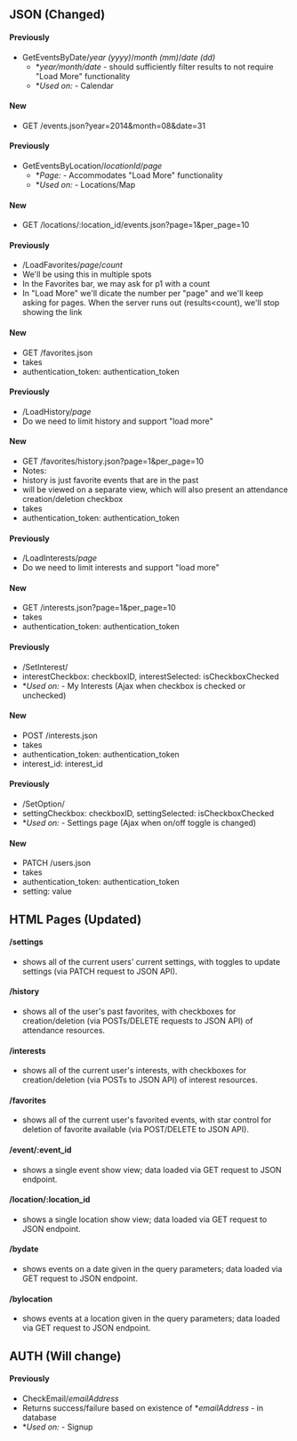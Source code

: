 ## JSON (Changed)
#### Previously 
- GetEventsByDate/*year (yyyy)*/*month (mm)*/*date (dd)*
  - **year/month/date*  - should sufficiently filter results to not require "Load More" functionality
  - **Used on:*  - Calendar

#### New 
- GET /events.json?year=2014&month=08&date=31

#### Previously 
- GetEventsByLocation/*locationId*/*page*
  - **Page:*  - Accommodates "Load More" functionality
  - **Used on:*  - Locations/Map

#### New 
-  GET /locations/:location_id/events.json?page=1&per_page=10

#### Previously 
-  /LoadFavorites/*page*/*count*
  - We'll be using this in multiple spots
  - In the Favorites bar, we may ask for p1 with a count
  - In "Load More" we'll dicate the number per "page" and we'll keep asking for pages. When the server runs out (results<count), we'll stop showing the link

#### New 
-  GET /favorites.json
-  takes
  - authentication_token: authentication_token

#### Previously 
-  /LoadHistory/*page*
  - Do we need to limit history and support "load more"

#### New 
-  GET /favorites/history.json?page=1&per_page=10
-  Notes: 
  - history is just favorite events that are in the past
  - will be viewed on a separate view, which will also present an attendance creation/deletion checkbox
-  takes
  - authentication_token: authentication_token

#### Previously 
-  /LoadInterests/*page*
  - Do we need to limit interests and support "load more"

#### New 
-  GET /interests.json?page=1&per_page=10
-  takes
  - authentication_token: authentication_token

#### Previously 
-  /SetInterest/
  - interestCheckbox: checkboxID,
  interestSelected: isCheckboxChecked
  - **Used on:*  - My Interests (Ajax when checkbox is checked or unchecked)

#### New 
-  POST /interests.json
-  takes
  - authentication_token: authentication_token
  - interest_id: interest_id

#### Previously 
-  /SetOption/
  - settingCheckbox: checkboxID,
  settingSelected: isCheckboxChecked
  - **Used on:*  - Settings page (Ajax when on/off toggle is changed)

#### New 
-  PATCH /users.json
-  takes
  - authentication_token: authentication_token
  - setting: value

## HTML Pages (Updated)
#### /settings
- shows all of the current users' current settings, with toggles to update settings (via PATCH request to JSON API). 

#### /history
- shows all of the user's past favorites, with checkboxes for creation/deletion (via POSTs/DELETE requests to JSON API) of attendance resources.

#### /interests
- shows all of the current user's interests, with checkboxes for creation/deletion (via POSTs to JSON API) of interest resources.

#### /favorites
- shows all of the current user's favorited events, with star control for deletion of favorite available (via POST/DELETE to JSON API).

#### /event/:event_id
- shows a single event show view; data loaded via GET request to JSON endpoint.

#### /location/:location_id
- shows a single location show view; data loaded via GET request to JSON endpoint.

#### /bydate
- shows events on a date given in the query parameters; data loaded via GET request to JSON endpoint.

#### /bylocation
- shows events at a location given in the query parameters; data loaded via GET request to JSON endpoint.

## AUTH (Will change)
#### Previously 
-  CheckEmail/*emailAddress*
  - Returns success/failure based on existence of **emailAddress*  - in database
  - **Used on:*  - Signup
